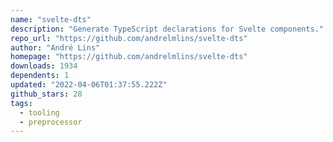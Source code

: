 ```yaml
---
name: "svelte-dts"
description: "Generate TypeScript declarations for Svelte components."
repo_url: "https://github.com/andrelmlins/svelte-dts"
author: "André Lins"
homepage: "https://github.com/andrelmlins/svelte-dts"
downloads: 1934
dependents: 1
updated: "2022-04-06T01:37:55.222Z"
github_stars: 28
tags: 
  - tooling
  - preprocessor
---
```

